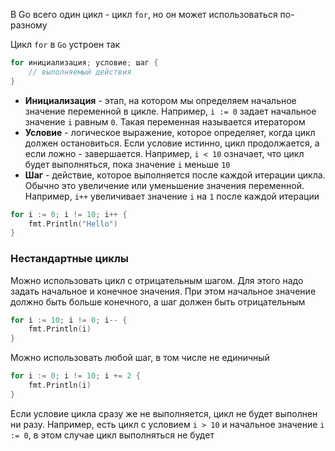 В Go всего один цикл - цикл `for`, но он может использоваться по-разному

Цикл `for` в `Go` устроен так
```go
for инициализация; условие; шаг {
	// выполняемый действия
}
```

- **Инициализация** - этап, на котором мы определяем начальное значение переменной в цикле. Например, `i := 0` задает начальное значение `i` равным `0`. Такая переменная называется итератором
- **Условие** - логическое выражение, которое определяет, когда цикл должен остановиться. Если условие истинно, цикл продолжается, а если ложно - завершается. Например, `i < 10` означает, что цикл будет выполняться, пока значение `i` меньше `10`
- **Шаг** - действие, которое выполняется после каждой итерации цикла. Обычно это увеличение или уменьшение значения переменной. Например, `i++` увеличивает значение `i` на `1` после каждой итерации

```go
for i := 0; i != 10; i++ {
	fmt.Println("Hello")
}
```

### Нестандартные циклы
Можно использовать цикл с отрицательным шагом. Для этого надо задать начальное и конечное значения. При этом начальное значение должно быть больше конечного, а шаг должен быть отрицательным
```go
for i := 10; i != 0; i-- {
	fmt.Println(i)
}
```

Можно использовать любой шаг, в том числе не единичный
```go
for i := 0; i != 10; i += 2 {
	fmt.Println(i)
}
```

Если условие цикла сразу же не выполняется, цикл не будет выполнен ни разу. Например, есть цикл с условием `i > 10` и начальное значение `i := 0`,  в этом случае цикл выполняться не будет